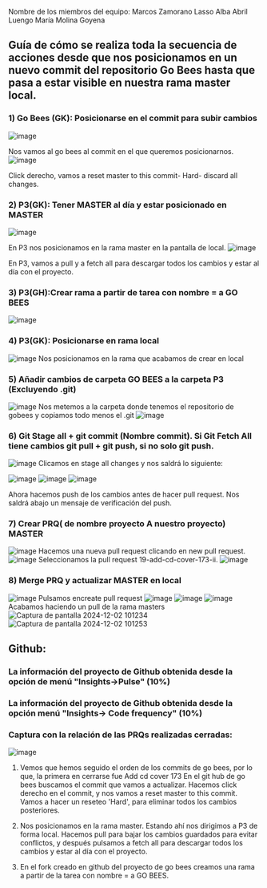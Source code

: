 Nombre de los miembros del equipo:
Marcos Zamorano Lasso
Alba Abril Luengo
María Molina Goyena
## Guía de cómo se realiza toda la secuencia de acciones desde que nos posicionamos en un nuevo commit del repositorio Go Bees hasta que pasa a estar visible en nuestra rama master local. 
### 1)	Go Bees (GK): Posicionarse en el commit para subir cambios
 ![image](https://github.com/user-attachments/assets/891bda0e-3976-47a7-b5d7-69a3c2d83dd6)

  Nos vamos al go bees al commit en el que queremos posicionarnos.
 ![image](https://github.com/user-attachments/assets/e55ba5d1-e918-445e-be23-81213ee17400)

  Click derecho, vamos a reset master to this commit- Hard- discard all changes.

### 2)	P3(GK): Tener MASTER al día y estar posicionado en MASTER
 ![image](https://github.com/user-attachments/assets/07b237ee-22a1-4ac8-b0a4-635032bd2feb)

  En P3 nos posicionamos en la rama master en la pantalla de local.
 ![image](https://github.com/user-attachments/assets/b08167b8-ab8a-4ad7-bfcf-a3b57463776c)

  En P3, vamos a pull y a fetch all para descargar todos los cambios y estar al día con el proyecto.
### 3)	P3(GH):Crear rama a partir de tarea con nombre = a GO BEES
 ![image](https://github.com/user-attachments/assets/82c3b628-d8c3-4771-a573-8abd2d407b41)

### 4)	P3(GK): Posicionarse en rama local
 ![image](https://github.com/user-attachments/assets/69ed3e0b-62f0-41c3-849e-d677188d7f09)
  Nos posicionamos en la rama que acabamos de crear en local
### 5)	Añadir cambios de carpeta GO BEES a la carpeta P3 (Excluyendo .git)
 ![image](https://github.com/user-attachments/assets/f175cbc8-e115-4af5-9c54-8a3d9b3e7f09)
  Nos metemos a la carpeta donde tenemos el repositorio de gobees y copiamos todo menos el .git
 ![image](https://github.com/user-attachments/assets/c0e93ce3-a93a-4d04-a00d-5cbba9f71c5f)

### 6)	Git Stage all + git commit (Nombre commit). Si Git Fetch All tiene cambios git pull + git push, si no solo git push.
 ![image](https://github.com/user-attachments/assets/177353c0-4f01-420b-a499-00c80d3fff99)
  Clicamos en stage all changes y nos saldrá lo siguiente:
 
 ![image](https://github.com/user-attachments/assets/b1e889bb-96d4-4f9f-be54-c6e14985888c)
  ![image](https://github.com/user-attachments/assets/6b3dca49-624f-4a54-84cb-5faa9b4b5485)
  ![image](https://github.com/user-attachments/assets/b4bc8cbf-60cb-47ae-a529-1fffae98db7e)

 
  Ahora hacemos push de los cambios antes de hacer pull request.
  Nos saldrá abajo un mensaje de verificación del push.
### 7)	Crear PRQ( de nombre proyecto A nuestro proyecto) MASTER
 ![image](https://github.com/user-attachments/assets/c5476312-6159-40cc-949d-a3ce31d2d2c2)
  Hacemos una nueva pull request clicando en new pull request.
 ![image](https://github.com/user-attachments/assets/d1000a98-a22a-4fbd-b7ab-ed1f28f596e2)
  Seleccionamos la pull request 19-add-cd-cover-173-ii.
 ![image](https://github.com/user-attachments/assets/b0097814-1f2b-45fe-be14-7e9e61cd02ed)

### 8)	Merge PRQ y actualizar MASTER en local

![image](https://github.com/user-attachments/assets/8300f9b7-d956-4da6-8761-2874e5f6662c)
  Pulsamos encreate pull request
 ![image](https://github.com/user-attachments/assets/0c5b7827-ca98-4103-87bd-304ae3e5b998)
![image](https://github.com/user-attachments/assets/2ae77bf4-b2da-43f2-a1da-367ea823e0f3)
![image](https://github.com/user-attachments/assets/fa30fcfc-a00d-4bcf-a914-12f23defd8d8)
  Acabamos haciendo un pull de la rama masters 
![Captura de pantalla 2024-12-02 101234](https://github.com/user-attachments/assets/854497ed-31ef-49d8-98fb-2c4a4482f4d4)
![Captura de pantalla 2024-12-02 101253](https://github.com/user-attachments/assets/12ac7cf4-f226-4ba6-a5b2-f27eef3dca2c)

 
## Github:
### La información del proyecto de Github obtenida desde la opción de menú "Insights→Pulse" (10%)
### La información del proyecto de Github obtenida desde la opción menú "Insights→ Code frequency" (10%)
### Captura con la relación de las PRQs realizadas cerradas:
![image](https://github.com/user-attachments/assets/09a4704c-c06a-428b-969d-0edae26c82ac)
1. Vemos que hemos seguido el orden de los commits de go bees, por lo que, la primera en cerrarse fue Add cd cover 173
En el git hub de go bees buscamos el commit que vamos a actualizar.
Hacemos click derecho en el commit, y nos vamos a reset master to this commit. Vamos a hacer un reseteo 'Hard', para eliminar todos los cambios posteriores.

2. Nos posicionamos en la rama master.
  Estando ahí nos dirigimos a P3 de forma local.
  Hacemos pull para bajar los cambios guardados para evitar conflictos, y después pulsamos a fetch all para descargar todos los cambios y estar al día con el proyecto.

3. En el fork creado en github del proyecto de go bees creamos una rama a partir de la tarea con nombre = a GO BEES.
  

